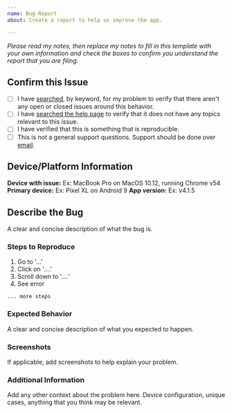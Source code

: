 ```yaml
---
name: Bug Report
about: Create a report to help us improve the app.

---
```


*Please read my notes, then replace my notes to fill in this template with your own information and check the boxes to confirm you understand the report that you are filing.*

## Confirm this Issue

- [ ] I have [searched](https://github.com/klinker-apps/messenger-issues/issues), by keyword, for my problem to verify that there aren't any open or closed issues around this behavior.
- [ ] I have [searched the help page](https://messenger.klinkerapps.com/help) to verify that it does not have any topics relevant to this issue.
- [ ] I have verified that this is something that is reproducible.
- [ ] This is not a general support questions. Support should be done over [email](mailto:luke@klinkerapps.com).

## Device/Platform Information

**Device with issue:** Ex: MacBook Pro on MacOS 10.12, running Chrome v54
**Primary device:** Ex: Pixel XL on Android 9
**App version:** Ex: v4.1.5

## Describe the Bug

A clear and concise description of what the bug is.

### Steps to Reproduce

1. Go to '...'
2. Click on '....'
3. Scroll down to '....'
4. See error

`... more steps`

### Expected Behavior

A clear and concise description of what you expected to happen.

### Screenshots

If applicable, add screenshots to help explain your problem.

### Additional Information

Add any other context about the problem here. Device configuration, unique cases, anything that you think may be relevant.
